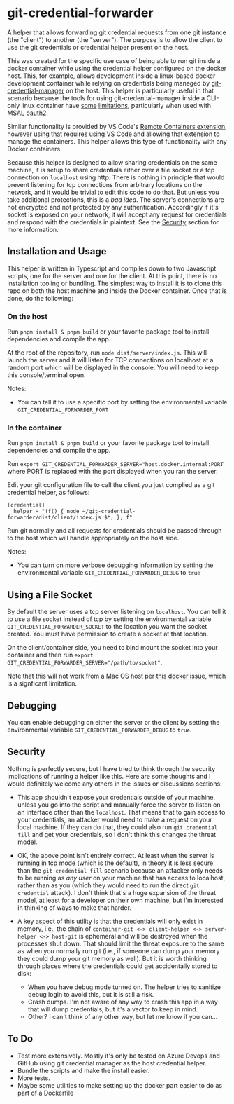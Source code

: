 # git-credential-forwarder

A helper that allows forwarding git credential requests from one git instance (the "client") to another (the "server"). The purpose is to allow the client to use the git credentials or credential helper present on the host.

This was created for the specific use case of being able to run git inside a docker container while using the credential helper configured on the docker host. This, for example, allows development inside a linux-based docker development container while relying on credentials being managed by [git-credential-manager](https://github.com/git-ecosystem/git-credential-manager) on the host. This helper is particularly useful in that scenario because the tools for using git-credential-manager inside a CLI-only linux container have [some](https://github.com/git-ecosystem/git-credential-manager/blob/release/docs/credstores.md) [limitations](https://github.com/git-ecosystem/git-credential-manager/issues/1549), particularly when used with [MSAL oauth2](https://github.com/AzureAD/microsoft-authentication-library-for-dotnet/issues/3033).

Similar functionality is provided by VS Code's [Remote Containers extension](https://code.visualstudio.com/remote/advancedcontainers/sharing-git-credentials#_using-a-credential-helper), however using that requires using VS Code and allowing that extension to manage the containers. This helper allows this type of functionality with any Docker containers.

Because this helper is designed to allow sharing credentials on the same machine, it is setup to share credentials either over a file socket or a tcp connection on `localhost` using http. There is nothing in principle that would prevent listening for tcp connections from arbitrary locations on the network, and it would be trivial to edit this code to do that. But unless you take additional protections, this is a _bad idea_. The server's connections are not encrypted and not protected by any authentication. Accordingly if it's socket is exposed on your network, it will accept any request for credentials and respond with the credentials in plaintext. See the [Security](#security) section for more information.

## Installation and Usage

This helper is written in Typescript and compiles down to two Javascript scripts, one for the server and one for the client. At this point, there is no installation tooling or bundling.  The simplest way to install it is to clone this repo on both the host machine and inside the Docker container. Once that is done, do the following:

### On the host

Run `pnpm install & pnpm build` or your favorite package tool to install dependencies and compile the app.

At the root of the repository, run `node dist/server/index.js`. This will launch the server and it will listen for TCP connections on localhost at a random port which will be displayed in the console. You will need to keep this console/terminal open.

Notes:

- You can tell it to use a specific port by setting the environmental variable `GIT_CREDENTIAL_FORWARDER_PORT`

### In the container

Run `pnpm install & pnpm build` or your favorite package tool to install dependencies and compile the app.

Run `export GIT_CREDENTIAL_FORWARDER_SERVER="host.docker.internal:PORT` where PORT is replaced with the port displayed when you ran the server.

Edit your git configuration file to call the client you just complied as a git credential helper, as follows:

```
[credential]
  helper = "!f() { node ~/git-credential-forwarder/dist/client/index.js $*; }; f"
```

Run git normally and all requests for credentials should be passed through to the host which will handle appropriately on the host side.

Notes:

- You can turn on more verbose debugging information by setting the environmental variable `GIT_CREDENTIAL_FORWARDER_DEBUG` to `true`

## Using a File Socket

By default the server uses a tcp server listening on `localhost`. You can tell it to use a file socket instead of tcp by setting the environmental variable `GIT_CREDENTIAL_FORWARDER_SOCKET` to the location you want the socket created. You must have permission to create a socket at that location.

On the client/container side, you need to bind mount the socket into your container and then run `export GIT_CREDENTIAL_FORWARDER_SERVER="/path/to/socket"`.

Note that this will not work from a Mac OS host per [this docker issue](https://github.com/docker/for-mac/issues/483), which is a signficant limitation.

## Debugging

You can enable debugging on either the server or the client by setting the environmental variable `GIT_CREDENTIAL_FORWARDER_DEBUG` to `true`.

## Security

Nothing is perfectly secure, but I have tried to think through the security implications of running a helper like this. Here are some thoughts and I would definitely welcome any others in the issues or discussions sections:

- This app shouldn't expose your credentials outside of your machine, unless you go into the script and manually force the server to listen on an interface other than the `localhost`. That means that to gain access to your credentials, an attacker would need to make a request on your local machine. If they can do that, they could also run `git credential fill` and get your credentials, so I don't think this changes the threat model.

- OK, the above point isn't entirely correct. At least when the server is running in tcp mode (which is the default), in theory it is less secure than the `git credential fill` scenario because an attacker only needs to be running as _any user_ on your machine that has access to localhost, rather than as you (which they would need to run the direct `git credential` attack). I don't think that's a huge expansion of the threat model, at least for a developer on their own machine, but I'm interested in thinking of ways to make that harder.

- A key aspect of this utility is that the credentials will only exist in memory, i.e., the chain of `container-git <-> client-helper <-> server-helper <-> host-git` is ephemeral and will be destroyed when the processes shut down. That should limit the threat exposure to the same as when you normally run git (i.e., if someone can dump your memory they could dump your git memory as well). But it is worth thinking through places where the credentials could get accidentally stored to disk:
  - When you have debug mode turned on. The helper tries to sanitize debug login to avoid this, but it is still a risk.
  - Crash dumps. I'm not aware of any way to crash this app in a way that will dump credentials, but it's a vector to keep in mind.
  - Other? I can't think of any other way, but let me know if you can...

## To Do

- Test more extensively. Mostly it's only be tested on Azure Devops and GitHub using git credential manager as the host credential helper.
- Bundle the scripts and make the install easier.
- More tests.
- Maybe some utilities to make setting up the docker part easier to do as part of a Dockerfile
